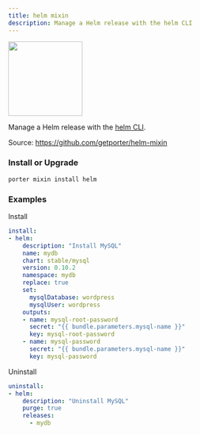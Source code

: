 ```yaml
---
title: helm mixin
description: Manage a Helm release with the helm CLI
---
```


<img src="/images/mixins/helm.svg" class="mixin-logo" style="width: 150px"/>

Manage a Helm release with the [helm CLI](https://helm.sh).

Source: https://github.com/getporter/helm-mixin

### Install or Upgrade
```
porter mixin install helm
```

### Examples

Install

```yaml
install:
- helm:
    description: "Install MySQL"
    name: mydb
    chart: stable/mysql
    version: 0.10.2
    namespace: mydb
    replace: true
    set:
      mysqlDatabase: wordpress
      mysqlUser: wordpress
    outputs:
    - name: mysql-root-password
      secret: "{{ bundle.parameters.mysql-name }}"
      key: mysql-root-password
    - name: mysql-password
      secret: "{{ bundle.parameters.mysql-name }}"
      key: mysql-password
```

Uninstall

```yaml
uninstall:
- helm:
    description: "Uninstall MySQL"
    purge: true
    releases:
      - mydb
```